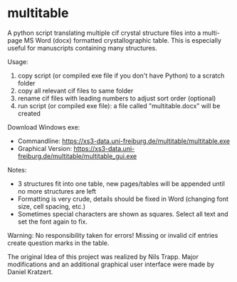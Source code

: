 # multitable

A python script translating multiple cif crystal structure files into a multi-page MS Word (docx) formatted crystallographic table.
This is especially useful for manuscripts containing many structures.

Usage:
1. copy script (or compiled exe file if you don't have Python) to a scratch folder
2. copy all relevant cif files to same folder
3. rename cif files with leading numbers to adjust sort order (optional)
4. run script (or compiled exe file): a file called "multitable.docx" will be created

Download Windows exe:
* Commandline: https://xs3-data.uni-freiburg.de/multitable/multitable.exe
* Graphical Version: https://xs3-data.uni-freiburg.de/multitable/multitable_gui.exe

Notes:
- 3 structures fit into one table, new pages/tables will be appended until no more structures are left
- Formatting is very crude, details should be fixed in Word (changing font size, cell spacing, etc.)
- Sometimes special characters are shown as squares. Select all text and set the font again to fix.

Warning:
No responsibility taken for errors! Missing or invalid cif entries create question marks in the table.


The original Idea of this project was realized by Nils Trapp. Major modifications and an
additional graphical user interface were made by Daniel Kratzert.
